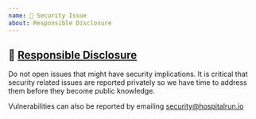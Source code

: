 ```yaml
---
name: 👮 Security Issue
about: Responsible Disclosure
---
```


## 👮 [Responsible Disclosure](https://github.com/HospitalRun/hospitalrun/blob/master/.github/SECURITY.md)

Do not open issues that might have security implications. It is critical that security related issues
are reported privately so we have time to address them before they become public knowledge.

Vulnerabilities can also be reported by emailing security@hospitalrun.io 
